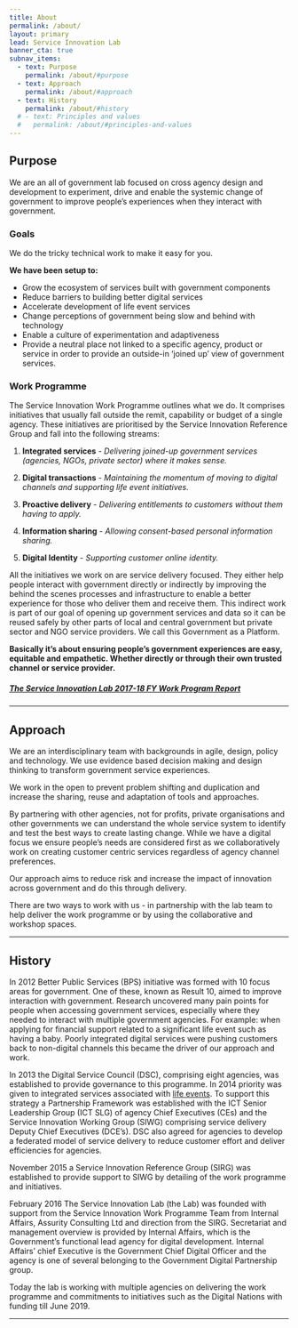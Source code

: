 ```yaml
---
title: About
permalink: /about/
layout: primary
lead: Service Innovation Lab
banner_cta: true
subnav_items:
  - text: Purpose
    permalink: /about/#purpose
  - text: Approach
    permalink: /about/#approach
  - text: History
    permalink: /about/#history
  # - text: Principles and values
  #   permalink: /about/#principles-and-values
---
```


## Purpose

We are an all of government lab focused on cross agency design and development to experiment, drive and enable the systemic change of government to improve people’s experiences when they interact with government.

### Goals

We do the tricky technical work to make it easy for you.

__We have been setup to:__

- Grow the ecosystem of services built with government components
- Reduce barriers to building better digital services
- Accelerate development of life event services
- Change perceptions of government being slow and behind with technology
- Enable a culture of experimentation and adaptiveness
- Provide a neutral place not linked to a specific agency, product or service  in order to provide an outside-in ‘joined up’ view of government services.

### Work Programme

The Service Innovation Work Programme outlines what we do. It comprises initiatives that usually fall outside the remit, capability or budget of a single agency. These initiatives are prioritised by the Service Innovation Reference Group and fall into the following streams:

1. **Integrated services** - *Delivering joined-up government services (agencies, NGOs, private sector) where it makes sense.*

2. **Digital transactions** - *Maintaining the momentum of moving to digital channels and supporting life event initiatives.*

3. **Proactive delivery** - *Delivering entitlements to customers without them having to apply.*

4. **Information sharing** - *Allowing consent-based personal information sharing.*

5. **Digital Identity** - *Supporting customer online identity.*

All the initiatives we work on are service delivery focused. They either help people interact with government directly or indirectly by improving the behind the scenes processes and infrastructure to enable a better experience for those who deliver them and receive them. This indirect work is part of our goal of opening up government services and data so it can be reused safely by other parts of local and central government but private sector and NGO service providers. We call this Government as a Platform.

__Basically it’s about ensuring people’s government experiences are easy, equitable and empathetic. Whether directly or through their own trusted channel or service provider.__

##### [The Service Innovation Lab 2017-18 FY Work Program Report](/2018/07/01/Lab-Report/)

-----

## Approach

We are an interdisciplinary team with backgrounds in agile, design, policy and technology. We use evidence based decision making and design thinking to transform government service experiences.

We work in the open to prevent problem shifting and duplication and increase the sharing, reuse and adaptation of tools and approaches.  

By partnering with other agencies, not for profits, private organisations and other governments we can understand the whole service system to identify and test the best ways to create lasting change. While we have a digital focus we ensure people’s needs are considered first as we collaboratively work on creating customer centric services regardless of agency channel preferences.

Our approach aims to reduce risk and increase the impact of innovation across government and do this through delivery.

There are two ways to work with us - in partnership with the lab team to help deliver the work programme or by using the collaborative and workshop spaces.

-----

## History

In 2012 Better Public Services (BPS) initiative was formed with 10 focus areas for government. One of these, known as Result 10, aimed to improve interaction with government. Research uncovered many pain points for people when accessing government services, especially where they needed to interact with multiple government agencies. For example: when applying for financial support related to a significant life event such as having a baby. Poorly integrated digital services were pushing customers back to non-digital channels this became the driver of our approach and work. 

In 2013 the Digital Service Council (DSC), comprising eight agencies, was established to provide governance to this programme. In 2014 priority was given to integrated services associated with [life events](https://www.ict.govt.nz/programmes-and-initiatives/government-service-innovation/result-10/research-exec-intro-methodology-concl/frequency-of-use-and-life-events/). To support this strategy a Partnership Framework was established with the ICT Senior Leadership Group (ICT SLG) of agency Chief Executives (CEs) and the Service Innovation Working Group (SIWG) comprising service delivery Deputy Chief Executives (DCE’s). DSC also agreed for agencies to develop a federated model of service delivery to reduce customer effort and deliver efficiencies for agencies.

November 2015 a Service Innovation Reference Group (SIRG) was established to provide support to SIWG by detailing of the work programme and initiatives.

February 2016 The Service Innovation Lab (the Lab) was founded with support from the Service Innovation Work Programme Team from Internal Affairs, Assurity Consulting Ltd and direction from the SIRG. Secretariat and management overview is provided by Internal Affairs, which is the Government’s functional lead agency for digital development. Internal Affairs’ chief Executive is the Government Chief Digital Officer and the agency is one of several belonging to the Government Digital Partnership group.

Today the lab is working with multiple agencies on delivering the work programme and commitments to initiatives such as the Digital Nations with funding till June 2019.

-----